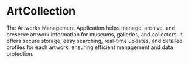 # ArtCollection
The Artworks Management Application helps manage, archive, and preserve artwork information for museums, galleries, and collectors. It offers secure storage, easy searching, real-time updates, and detailed profiles for each artwork, ensuring efficient management and data protection.
